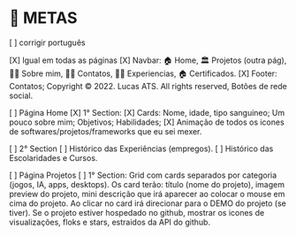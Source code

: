 # 🎯 METAS

[ ] corrigir português

[X] Igual em todas as páginas
  [X] Navbar: 🏠 Home, 🏛️ Projetos (outra pág), 💁🏻 Sobre mim, 👨‍🎓 Contatos, 👩‍💻 Experiencias, 🏠 Certificados.
  [X] Footer: Contatos; Copyright © 2022. Lucas ATS. All rights reserved, Botões de rede social.

[ ] Página Home
  [X] 1° Section:
    [X] Cards: Nome, idade, tipo sanguineo; Um pouco sobre mim; Objetivos; Habilidades;
    [X] Animação de todos os icones de softwares/projetos/frameworks que eu sei mexer.

  [ ] 2° Section
    [ ] Histórico das Experiências (empregos).
    [ ] Histórico das Escolaridades e Cursos.

[ ] Página Projetos
  [ ] 1° Section: Grid com cards separados por categoria (jogos, IA, apps, desktops). Os card terão: título (nome do projeto), imagem preview do projeto, mini descrição que irá aparecer ao colocar o mouse em cima do projeto. Ao clicar no card irá direcionar para o DEMO do projeto (se tiver). Se o projeto estiver hospedado no github, mostrar os icones de visualizações, floks e stars, estraidos da API do github.